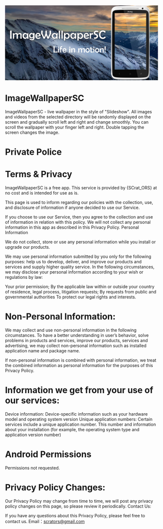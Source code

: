 ![banner](images/banner.jpg)
# ImageWallpaperSC
ImageWallpaperSC - live wallpaper in the style of "Slideshow". All images and videos from the selected directory will be randomly displayed on the screen and gradually scroll left and right and change smoothly. You can scroll the wallpaper with your finger left and right. Double tapping the screen changes the image.

# Private Police
# Terms & Privacy

ImageWallpaperSC is a free app. This service is provided by {SCrat_ORS} at no cost and is intended for use as is.

This page is used to inform regarding our policies with the collection, use, and disclosure of information if anyone decided to use our Service.

If you choose to use our Service, then you agree to the collection and use of information in relation with this policy. We will not collect any personal information in this app as described in this Privacy Policy.
Personal Information

We do not collect, store or use any personal information while you install or upgrade our products.

We may use personal information submitted by you only for the following purposes: help us to develop, deliver, and improve our products and services and supply higher quality service. In the following circumstances, we may disclose your personal information according to your wish or regulations by law:

Your prior permission;
By the applicable law within or outside your country of residence, legal process, litigation requests;
By requests from public and governmental authorities
To protect our legal rights and interests.

# Non-Personal Information:

We may collect and use non-personal information in the following circumstances. To have a better understanding in user’s behavior, solve problems in products and services, improve our products, services and advertising, we may collect non-personal information such as installed application name and package name.

If non-personal information is combined with personal information, we treat the combined information as personal information for the purposes of this Privacy Policy.

# Information we get from your use of our services:

Device information: Device-specific information such as your hardware model and operating system version
Unique application numbers: Certain services include a unique application number. This number and information about your installation (for example, the operating system type and application version number)

# Android Permissions

Permissions not requested.

# Privacy Policy Changes:

Our Privacy Policy may change from time to time, we will post any privacy policy changes on this page, so please review it periodically.
Contact Us:

If you have any questions about this Privacy Policy, please feel free to contact us. Email：scrators@gmail.com

